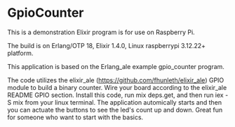 # GpioCounter

This is a demonstration Elixir program is for use on Raspberry Pi. 

The build is on Erlang/OTP 18, Elixir 1.4.0, Linux raspberrypi 3.12.22+ platform.

This application is based on the Erlang_ale example gpio_counter program. 

The code utilizes the elixir_ale (https://github.com/fhunleth/elixir_ale) GPIO module to build a binary counter. Wire your board according to the elixir_ale README GPIO section. Install this code, run mix deps.get, and then run iex -S mix from your linux terminal. The application automically starts and then you can actuate the buttons to see the led's count up and down. Great fun for someone who want to start with the basics.
